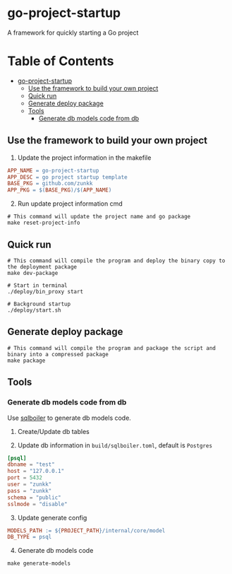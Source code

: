 # go-project-startup

A framework for quickly starting a Go project

Table of Contents
=================

* [go-project-startup](#go-project-startup)
    * [Use the framework to build your own project](#use-the-framework-to-build-your-own-project)
    * [Quick run](#quick-run)
    * [Generate deploy package](#generate-deploy-package)
    * [Tools](#tools)
        * [Generate db models code from db](#generate-db-models-code-from-db)

## Use the framework to build your own project

1. Update the project information in the makefile

```makefile
APP_NAME = go-project-startup
APP_DESC = go project startup template
BASE_PKG = github.com/zunkk
APP_PKG = $(BASE_PKG)/$(APP_NAME)
```

2. Run update project information cmd

```shell
# This command will update the project name and go package
make reset-project-info
```

## Quick run

```shell
# This command will compile the program and deploy the binary copy to the deployment package
make dev-package

# Start in terminal
./deploy/bin_proxy start

# Background startup
./deploy/start.sh
```

## Generate deploy package

```shell
# This command will compile the program and package the script and binary into a compressed package
make package

```

## Tools

### Generate db models code from db

Use [sqlboiler](https://github.com/volatiletech/sqlboiler) to generate db models code.

1. Create/Update db tables


2. Update db information in `build/sqlboiler.toml`,
   default is `Postgres`

```toml
[psql]
dbname = "test"
host = "127.0.0.1"
port = 5432
user = "zunkk"
pass = "zunkk"
schema = "public"
sslmode = "disable"
```

3. Update generate config

```makefile
MODELS_PATH := ${PROJECT_PATH}/internal/core/model
DB_TYPE = psql
```

4. Generate db models code

```shell
make generate-models
```

